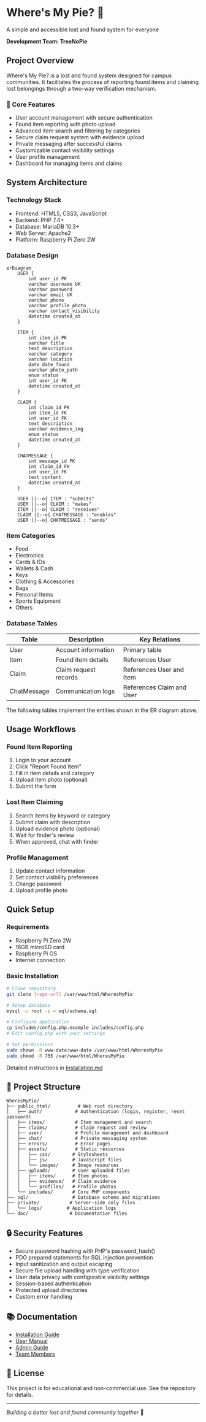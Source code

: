 # Where's My Pie? 🥧
A simple and accessible lost and found system for everyone

**Development Team: TreeNoPie**

## Project Overview

Where's My Pie? is a lost and found system designed for campus communities. It facilitates the process of reporting found items and claiming lost belongings through a two-way verification mechanism.

### 🎯 Core Features
- User account management with secure authentication
- Found item reporting with photo upload
- Advanced item search and filtering by categories
- Secure claim request system with evidence upload
- Private messaging after successful claims
- Customizable contact visibility settings
- User profile management
- Dashboard for managing items and claims

## System Architecture

### Technology Stack
- Frontend: HTML5, CSS3, JavaScript
- Backend: PHP 7.4+
- Database: MariaDB 10.3+
- Web Server: Apache2
- Platform: Raspberry Pi Zero 2W

### Database Design

```mermaid
erDiagram
    USER {
        int user_id PK
        varchar username UK
        varchar password
        varchar email UK
        varchar phone
        varchar profile_photo
        varchar contact_visibility
        datetime created_at
    }
    
    ITEM {
        int item_id PK
        varchar title
        text description
        varchar category
        varchar location
        date date_found
        varchar photo_path
        enum status
        int user_id FK
        datetime created_at
    }
    
    CLAIM {
        int claim_id PK
        int item_id FK
        int user_id FK
        text description
        varchar evidence_img
        enum status
        datetime created_at
    }
    
    CHATMESSAGE {
        int message_id PK
        int claim_id FK
        int user_id FK
        text content
        datetime created_at
    }
    
    USER ||--o{ ITEM : "submits"
    USER ||--o{ CLAIM : "makes"
    ITEM ||--o{ CLAIM : "receives"
    CLAIM ||--o{ CHATMESSAGE : "enables"
    USER ||--o{ CHATMESSAGE : "sends"
```

### Item Categories
- Food
- Electronics
- Cards & IDs
- Wallets & Cash
- Keys
- Clothing & Accessories
- Bags
- Personal Items
- Sports Equipment
- Others

### Database Tables

| Table       | Description                  | Key Relations                  |
|-------------|------------------------------|-------------------------------|
| User        | Account information         | Primary table                 |
| Item        | Found item details          | References User               |
| Claim       | Claim request records       | References User and Item      |
| ChatMessage | Communication logs          | References Claim and User     |

The following tables implement the entities shown in the ER diagram above.

## Usage Workflows

### Found Item Reporting
1. Login to your account
2. Click "Report Found Item"
3. Fill in item details and category
4. Upload item photo (optional)
5. Submit the form

### Lost Item Claiming
1. Search items by keyword or category
2. Submit claim with description
3. Upload evidence photo (optional)
4. Wait for finder's review
5. When approved, chat with finder

### Profile Management
1. Update contact information
2. Set contact visibility preferences
3. Change password
4. Upload profile photo

## Quick Setup

### Requirements
- Raspberry Pi Zero 2W
- 16GB microSD card
- Raspberry Pi OS
- Internet connection

### Basic Installation
```bash
# Clone repository
git clone [repo-url] /var/www/html/WheresMyPie

# Setup database
mysql -u root -p < sql/schema.sql

# Configure application
cp includes/config.php.example includes/config.php
# Edit config.php with your settings

# Set permissions
sudo chown -R www-data:www-data /var/www/html/WheresMyPie
sudo chmod -R 755 /var/www/html/WheresMyPie
```

Detailed instructions in [Installation.md](Installation.md)

## 📁 Project Structure
```
WheresMyPie/
├── public_html/          # Web root directory
│   ├── auth/            # Authentication (login, register, reset password)
│   ├── items/           # Item management and search
│   ├── claims/          # Claim request and review
│   ├── user/            # Profile management and dashboard
│   ├── chat/            # Private messaging system
│   ├── errors/          # Error pages
│   ├── assets/          # Static resources
│   │   ├── css/        # Stylesheets
│   │   ├── js/         # JavaScript files
│   │   └── images/     # Image resources
│   ├── uploads/        # User uploaded files
│   │   ├── items/      # Item photos
│   │   ├── evidence/   # Claim evidence
│   │   └── profiles/   # Profile photos
│   └── includes/       # Core PHP components
├── sql/                # Database schema and migrations
├── private/           # Server-side only files
│   └── logs/         # Application logs
└── doc/               # Documentation files
```

## 🔒 Security Features
- Secure password hashing with PHP's password_hash()
- PDO prepared statements for SQL injection prevention
- Input sanitization and output escaping
- Secure file upload handling with type verification
- User data privacy with configurable visibility settings
- Session-based authentication
- Protected upload directories
- Custom error handling

## 📚 Documentation
- [Installation Guide](Installation.md)
- [User Manual](UserGuide.md)
- [Admin Guide](AdminGuide.md)
- [Team Members](Contributors.md)

## 📄 License
This project is for educational and non-commercial use. See the repository for details.

---
*Building a better lost and found community together* 🌟